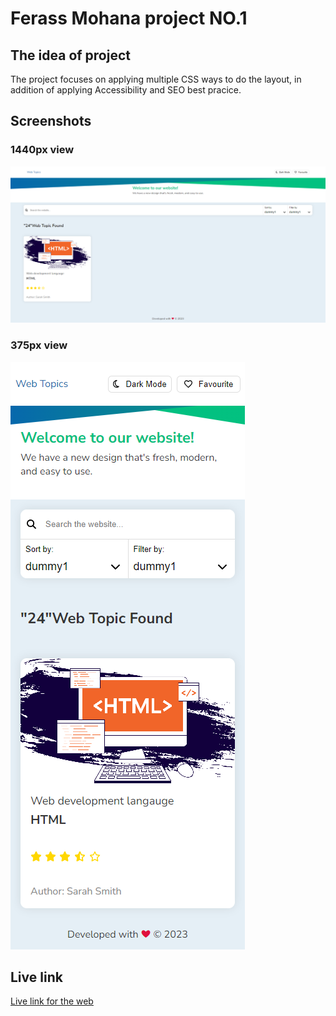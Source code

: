 # Ferass Mohana project NO.1
## The idea of project
The project focuses on applying multiple CSS ways to do the layout, in addition of applying Accessibility and SEO best pracice.
## Screenshots
### 1440px view
![375px view](./assest/375px.png)
### 375px view
![1440px view](./assest/1440px.png)
## Live link
[Live link for the web](https://jsd-0923.github.io/ferass-mohana-project1/)
